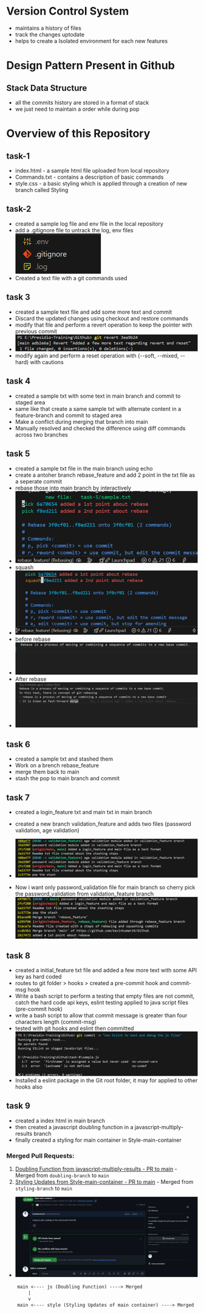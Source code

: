 # Version Control System

- maintains a history of files
- track the changes uptodate
- helps to create a Isolated environment for each new features

# Design Pattern Present in Github

## Stack Data Structure

- all the commits history are stored in a format of stack
- we just need to maintain a order while during pop

# Overview of this Repository

## task-1

- index.html - a sample html file uploaded from local repository
- Commands.txt - contains a description of basic commands
- style.css - a basic styling which is applied through a creation of new branch called Styling

## task-2

- created a sample log file and env file in the local repository
- add a .gitignore file to untrack the log, env files
  ![alt text](./Assests/image.png)
- Created a text file with a git commands used

## task 3

- created a sample text file and add some more text and commit
- Discard the updated changes using checkout and restore commands
- modify that file and perform a revert operation to keep the pointer with previous commit
- ![alt text](./Assests/revert.png)
- modify again and perform a reset operation with (--soft, --mixed, --hard) with cautions

## task 4

- created a sample txt with some text in main branch and commit to staged area
- same like that create a same sample txt with alternate content in a feature-branch and commit to staged area
- Make a conflict during merging that branch into main
- Manually resolved and checked the difference using diff commands across two branches

## task 5

- created a sample txt file in the main branch using echo
- create a antoher branch rebase_feature and add 2 point in the txt file as a seperate commit
- rebase those into main branch by interactively
- ![alt text](./Assests/rebase-1.png)
- squash
- ![alt text](./Assests/rebase-2.png)
- before rebase
- ![alt text](./Assests/bef_rebase.png)
- After rebase
- ![alt text](./Assests/aft_rebase.png)

## task 6

- created a sample txt and stashed them
- Work on a brench rebase_feature
- merge them back to main
- stash the pop to main branch and commit

## task 7

- created a login_feature txt and main txt in main branch
- created a new branch validation_feature and adds two files
  (password validation, age validation)
- ![alt text](./Assests/cherry-pick-branch.png)

- Now i want only password_validation file for main branch so cherry pick the password_validation from validation_feature branch
  ![alt text](./Assests/cherry-pick.png)

## task 8

- created a initial_feature txt file and added a few more text with some API key as hard coded
- routes to git folder > hooks > created a pre-commit hook and commit-msg hook
- Write a bash script to perform a testing that empty files are not commit, catch the hard code api keys, eslint testing applied to java script files (pre-commit hook)
- write a bash script to allow that commit message is greater than four characters length (commit-msg)
- tested with git hooks and eslint then committed
  ![alt text](./Assests/hooks.png)
- Installed a eslint package in the Git root folder, it may for applied to other hooks also

## task 9

- created a index html in main branch
- then created a javascript doubling function in a javascript-multiply-results branch
- finally created a styling for main container in Style-main-container

### Merged Pull Requests:

1. [Doubling Function from javascript-multiply-results - PR to main](https://github.com/kavinkumar24/Git/pull/1) - Merged from `doubling-branch` to `main`
2. [Styling Updates from Style-main-container - PR to main](https://github.com/kavinkumar24/Git/pull/2) - Merged from `styling-branch` to `main`

- ![alt text](./Assests/pull-request-2.png)

````
    main <---- js (Doubling Function) ----> Merged
        |
        v
    main <---- style (Styling Updates of main container) ----> Merged
    
````

